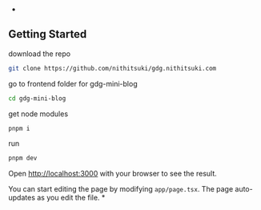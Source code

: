 *
## Getting Started

download the repo
```bash
git clone https://github.com/nithitsuki/gdg.nithitsuki.com
```

go to frontend folder for gdg-mini-blog
```bash
cd gdg-mini-blog
```

<direct user to install pnpm and nodejs>

get node modules
```bash
pnpm i
```

run
```bash
pnpm dev
```

Open [http://localhost:3000](http://localhost:3000) with your browser to see the result.

You can start editing the page by modifying `app/page.tsx`. The page auto-updates as you edit the file.
*